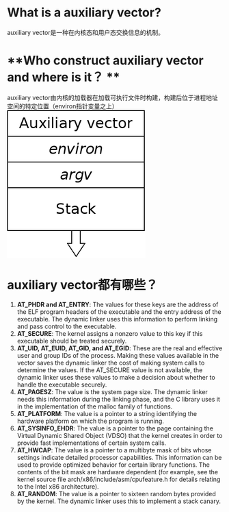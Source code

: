 # **What is a auxiliary vector?**  
auxiliary vector是一种在内核态和用户态交换信息的机制。  

# **Who construct auxiliary vector and where is it？ ** 
auxiliary vector由内核的加载器在加载可执行文件时构建，构建后位于进程地址空间的特定位置（environ指针变量之上）  
![auxvec](https://github.com/chenzhengchen200821109/Note/blob/master/auxvec.png)  

# **auxiliary vector都有哪些？**  
1. **AT_PHDR and AT_ENTRY**: The values for these keys are the address of the ELF program headers of the executable and the entry address of the executable. The dynamic linker uses this information to perform linking and pass control to the executable.  
2. **AT_SECURE**: The kernel assigns a nonzero value to this key if this executable should be treated securely.
3. **AT_UID, AT_EUID, AT_GID, and AT_EGID**: These are the real and effective user and group IDs of the process. Making these values available in the vector saves the dynamic linker the cost of making system calls to determine the values. If the AT_SECURE value is not available, the dynamic linker uses these values to make a decision about whether to handle the executable securely.  
4. **AT_PAGESZ**: The value is the system page size. The dynamic linker needs this information during the linking phase, and the C library uses it in the implementation of the malloc family of functions.  
5. **AT_PLATFORM**: The value is a pointer to a string identifying the hardware platform on which the program is running.   
6. **AT_SYSINFO_EHDR**: The value is a pointer to the page containing the Virtual Dynamic Shared Object (VDSO) that the kernel creates in order to provide fast implementations of certain system calls.  
7. **AT_HWCAP**: The value is a pointer to a multibyte mask of bits whose settings indicate detailed processor capabilities. This information can be used to provide optimized behavior for certain library functions. The contents of the bit mask are hardware dependent (for example, see the kernel source file arch/x86/include/asm/cpufeature.h for details relating to the Intel x86 architecture).  
8. **AT_RANDOM**: The value is a pointer to sixteen random bytes provided by the kernel. The dynamic linker uses this to implement a stack canary. 

